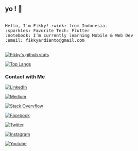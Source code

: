 ## yo ! 👋

<p>
  <br>
  <samp>
    Hello, I'm Fikky! :wink: from Indonesia.<br>
    :sparkles: Favorite Tech: Flutter <br>
    :notebook: I’m currently learning Mobile & Web Dev <br>
    :email:	fikkyardianto@gmail.com <br>
  </samp>
  <br>

  
   [![Fikky's github stats](https://github-readme-stats.vercel.app/api?username=gonexwind&count_private=true&theme=vue-dark&show_icons=true)](https://github.com/Mohanedy98)
  
 [![Top Langs](https://github-readme-stats.vercel.app/api/top-langs/?username=gonexwind&layout=compact&theme=vue-dark)](https://github.com/gonexwind)
</p>

### Contact with Me

<a href="https://www.linkedin.com/in/fikkyardianto/" target="_blank"><img src="https://img.shields.io/badge/LinkedIn-%230077B5.svg?&style=flat-square&logo=linkedin&logoColor=white" alt="LinkedIn"></a>

<a href="https://fikkyardianto.medium.com/" target="_blank"><img src="https://img.shields.io/badge/medium-%2312100E.svg?&style=for-the-badge&logo=medium&logoColor=white" alt="Medium"></a>

<a href="https://stackoverflow.com/users/15751737/fikky-ardianto" target="_blank"><img src="https://img.shields.io/badge/stack%20overflow-FE7A16?logo=stack-overflow&logoColor=white&style=for-the-badge" alt="Stack Overvflow"></a>

<a href="https://www.facebook.com/fikky.ardi/" target="_blank"><img src="https://img.shields.io/badge/facebook-%231877F2.svg?&style=for-the-badge&logo=facebook&logoColor=white" alt="Facebook"></a>

<a href="https://twitter.com/gonexwind" target="_blank"><img src="https://img.shields.io/badge/twitter-%231DA1F2.svg?&style=for-the-badge&logo=twitter&logoColor=white" alt="Twitter"></a>

<a href="https://instagram.com/fikkyardianto" target="_blank"><img src="https://img.shields.io/badge/Instagram-%23E4405F.svg?&style=for-the-badge&logo=instagram&logoColor=white" alt="Instagram"></a>

<a href="https://www.youtube.com/channel/UCKv1DvnWiOXl1GtCFEZKr1Q" target="_blank"><img src="https://img.shields.io/badge/youtube-%23FF0001.svg?&style=for-the-badge&logo=youtube&logoColor=white" alt="Youtube"></a>
